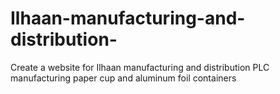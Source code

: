 # Ilhaan-manufacturing-and-distribution-
Create a website for Ilhaan manufacturing and distribution PLC  manufacturing paper cup and aluminum foil containers 
